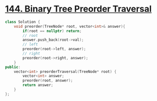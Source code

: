 # [144. Binary Tree Preorder Traversal](https://leetcode.com/problems/binary-tree-preorder-traversal/)
```c++
class Solution {
    void preorder(TreeNode* root, vector<int>& answer){
        if(root == nullptr) return;
        // root
        answer.push_back(root->val);
        // left
        preorder(root->left, answer);
        // right
        preorder(root->right, answer);
    }
public:
    vector<int> preorderTraversal(TreeNode* root) {
        vector<int> answer;
        preorder(root, answer);
        return answer;
    }
};
```
